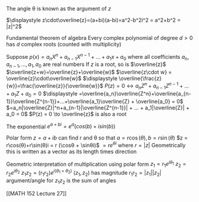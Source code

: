 The angle θ is known as the argument of $z$

$\displaystyle z\cdot\overline{z}=(a+bi)(a-bi)=a^2-b^2i^2 = a^2+b^2 =  |z|^2$

Fundamental theorem of algebra
	Every complex polynomial of degree $d>0$ has $d$ complex roots
		(counted with multiplicity)

Suppose $p(x) = a_nX^n + a_{n-1}X^{n-1} + ... + a_1x+a_0$ where all coefficients $a_n, a_{n-1}, ... , a_1, a_0$ are real numbers
	If $z$ is a root, so is $\overline{z}$
	$\overline{z+w}=\overline{z}+\overline{w}$
	$\overline{z\cdot w} = \overline{z}\cdot\overline{w}$
	$\displaystyle \overline{\frac{z}{w}}=\frac{\overline{z}}{\overline{w}}$
	$\displaystyle P(z) = 0 \leftrightarrow a_nZ^n + a_{n-1}Z^{n-1}+ ... + a_1Z + a_0 = 0$
		$\displaystyle =\overline{a_n}\overline{Z^n}+\overline{a_{n-1}}\overline{Z^{n-1}}+...+\overline{a_1}\overline{Z} + \overline{a_0} = 0$
		$=a_n|\overline{Z}|^n+a_{n-1}|\overline{Z^{n-1}}| + ... + a_1|\overline{Z}| + a_0 = 0$
		$P(z) = 0 \to \overline{z}$ is also a root

The exponential
	$e^{a+bi} = e^a(cos(b)+isin(b))$

Polar form 
	$z = a+ib$
		can find r and θ so that
			$a = r\cos(θ), b = r\sin(θ)$
			$z = r\cos(θ)+r\sin(θ)i = r (\cosθ + \sinθi)$
				$= re^{θi}$
				where $r = |z|$
			Geometrically this is written as a vector as its length times direction

Geometric interpretation of multiplication using polar form
	$z_1 = r_1e^{iθ_1}$
	$z_2 = r_2e^{iθ_2}$
	$z_1z_2 = (r_1r_2)e^{i(θ_1+θ_2)}$
	$(z_1,z_2)$ has magnitude $r_1r_2 = |z_1||z_2|$ 
		argument/angle for $z_1z_2$ is the sum of angles

[[MATH 152 Lecture 27]]